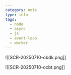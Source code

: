 ```yaml
---
category: note
type: info
tags:
  - node
  - async
  - js
  - event-loop
  - worker
---
```


![[SCR-20250710-obdk.png]]

![[SCR-20250710-ocbt.png]]